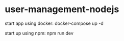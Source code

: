 # user-management-nodejs

start app using docker:
docker-compose up -d

start up using npm:
npm run dev
